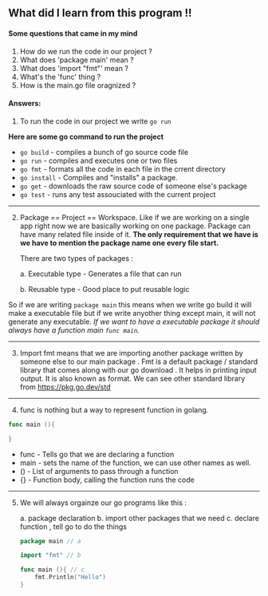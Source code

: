 ## What did I learn from this program !!

#### Some questions that came in my mind 

1. How do we run the code in our project ?
2. What does 'package main' mean ?
3. What does 'import "fmt"' mean ?
4. What's the 'func' thing ? 
5. How is the main.go file oragnized ?

#### Answers: 

1. To run the code in our project we write `go run` 

**Here are some go command to run the project**

- `go build` - compiles a bunch of go source code file 
- `go run` - compiles and executes one or two files 
- `go fmt` - formats all the code in each file in the crrent directory 
- `go install` - Compiles and "installs" a package. 
- `go get` - downloads the raw source code of someone else's package 
- `go test` - runs any test assouciated with the current project 

---

2. Package == Project == Workspace. Like if we are working on a single app right now we are basically working on one package. Package can have many related file inside of it. **The only requirement that we have is we have to mention the package name one every file start.**

    There are two types of packages : 
    
    a. Executable type - Generates a file that can run 

    b. Reusable type - Good place to put reusable logic 

So if we are writing `package main` this means when we write go build it will make a executable file but if we write anyother thing except main, it will not generate any executable. *If we want to have a executable package it should always have a function main `func main`.*

---

3. Import fmt means that we are importing another package written by someone else to our main package . Fmt is a default package / standard library that comes along with our go download . It helps in printing input output. It is also known as format. We can see other standard library from https://pkg.go.dev/std

---

4. func is nothing but a way to represent function in golang. 

```go
func main (){

}
```
- func - Tells go that we are declaring a function
- main - sets the name of the function, we can use other names as well. 
- () - List of arguments to pass through a function
- {} - Function body, calling the function runs the code

---

5. We will always orgainze our go programs like this :
    
    a. package declaration 
    b. import other packages that we need 
    c. declare function , tell go to do the things 

    ```go 
    package main // a

    import "fmt" // b
 
    func main (){ // c
        fmt.Println("Hello")
    }
    ```
